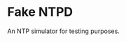 # Fake NTPD

An NTP simulator for testing purposes.

<!-- see also https://github.com/mlichvar/clknetsim -->
